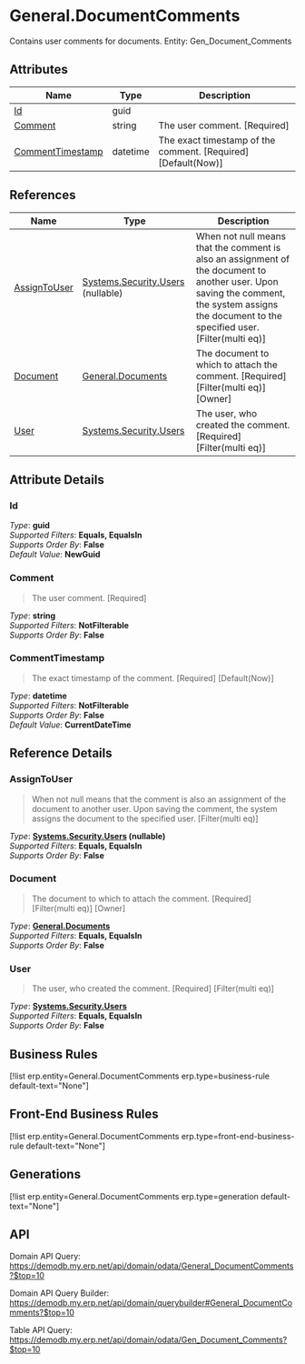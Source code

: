 # General.DocumentComments

Contains user comments for documents. Entity: Gen_Document_Comments

## Attributes

| Name | Type | Description |
| ---- | ---- | --- |
| [Id](General.DocumentComments.md#Id) | guid |  
| [Comment](General.DocumentComments.md#Comment) | string | The user comment. [Required] 
| [CommentTimestamp](General.DocumentComments.md#CommentTimestamp) | datetime | The exact timestamp of the comment. [Required] [Default(Now)] 

## References

| Name | Type | Description |
| ---- | ---- | --- |
| [AssignToUser](General.DocumentComments.md#AssignToUser) | [Systems.Security.Users](Systems.Security.Users.md) (nullable) | When not null means that the comment is also an assignment of the document to another user. Upon saving the comment, the system assigns the document to the specified user. [Filter(multi eq)] |
| [Document](General.DocumentComments.md#Document) | [General.Documents](General.Documents.md) | The document to which to attach the comment. [Required] [Filter(multi eq)] [Owner] |
| [User](General.DocumentComments.md#User) | [Systems.Security.Users](Systems.Security.Users.md) | The user, who created the comment. [Required] [Filter(multi eq)] |


## Attribute Details

### Id

_Type_: **guid**  
_Supported Filters_: **Equals, EqualsIn**  
_Supports Order By_: **False**  
_Default Value_: **NewGuid**  

### Comment

> The user comment. [Required]

_Type_: **string**  
_Supported Filters_: **NotFilterable**  
_Supports Order By_: **False**  

### CommentTimestamp

> The exact timestamp of the comment. [Required] [Default(Now)]

_Type_: **datetime**  
_Supported Filters_: **NotFilterable**  
_Supports Order By_: **False**  
_Default Value_: **CurrentDateTime**  


## Reference Details

### AssignToUser

> When not null means that the comment is also an assignment of the document to another user. Upon saving the comment, the system assigns the document to the specified user. [Filter(multi eq)]

_Type_: **[Systems.Security.Users](Systems.Security.Users.md) (nullable)**  
_Supported Filters_: **Equals, EqualsIn**  
_Supports Order By_: **False**  

### Document

> The document to which to attach the comment. [Required] [Filter(multi eq)] [Owner]

_Type_: **[General.Documents](General.Documents.md)**  
_Supported Filters_: **Equals, EqualsIn**  
_Supports Order By_: **False**  

### User

> The user, who created the comment. [Required] [Filter(multi eq)]

_Type_: **[Systems.Security.Users](Systems.Security.Users.md)**  
_Supported Filters_: **Equals, EqualsIn**  
_Supports Order By_: **False**  



## Business Rules

[!list erp.entity=General.DocumentComments erp.type=business-rule default-text="None"]

## Front-End Business Rules

[!list erp.entity=General.DocumentComments erp.type=front-end-business-rule default-text="None"]

## Generations

[!list erp.entity=General.DocumentComments erp.type=generation default-text="None"]

## API

Domain API Query:
<https://demodb.my.erp.net/api/domain/odata/General_DocumentComments?$top=10>

Domain API Query Builder:
<https://demodb.my.erp.net/api/domain/querybuilder#General_DocumentComments?$top=10>

Table API Query:
<https://demodb.my.erp.net/api/domain/odata/Gen_Document_Comments?$top=10>

